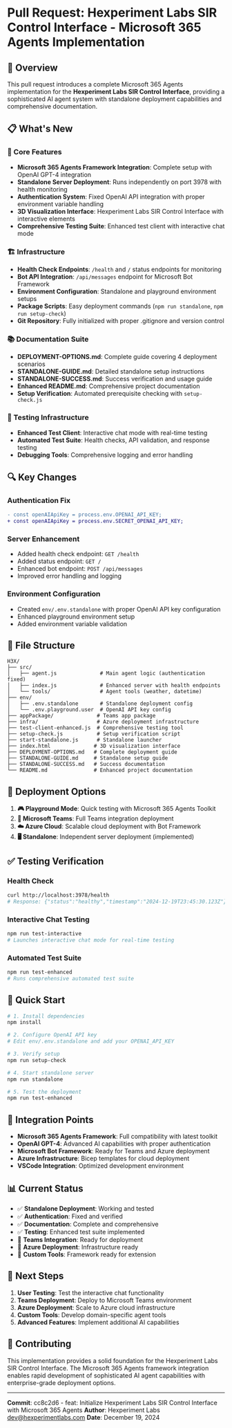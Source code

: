 # Pull Request: Hexperiment Labs SIR Control Interface - Microsoft 365 Agents Implementation

## 🚀 Overview

This pull request introduces a complete Microsoft 365 Agents implementation for the **Hexperiment Labs SIR Control Interface**, providing a sophisticated AI agent system with standalone deployment capabilities and comprehensive documentation.

## 📋 What's New

### 🔧 Core Features

- **Microsoft 365 Agents Framework Integration**: Complete setup with OpenAI GPT-4 integration
- **Standalone Server Deployment**: Runs independently on port 3978 with health monitoring
- **Authentication System**: Fixed OpenAI API integration with proper environment variable handling
- **3D Visualization Interface**: Hexperiment Labs SIR Control Interface with interactive elements
- **Comprehensive Testing Suite**: Enhanced test client with interactive chat mode

### 🏗️ Infrastructure

- **Health Check Endpoints**: `/health` and `/` status endpoints for monitoring
- **Bot API Integration**: `/api/messages` endpoint for Microsoft Bot Framework
- **Environment Configuration**: Standalone and playground environment setups
- **Package Scripts**: Easy deployment commands (`npm run standalone`, `npm run setup-check`)
- **Git Repository**: Fully initialized with proper .gitignore and version control

### 📚 Documentation Suite

- **DEPLOYMENT-OPTIONS.md**: Complete guide covering 4 deployment scenarios
- **STANDALONE-GUIDE.md**: Detailed standalone setup instructions
- **STANDALONE-SUCCESS.md**: Success verification and usage guide
- **Enhanced README.md**: Comprehensive project documentation
- **Setup Verification**: Automated prerequisite checking with `setup-check.js`

### 🧪 Testing Infrastructure

- **Enhanced Test Client**: Interactive chat mode with real-time testing
- **Automated Test Suite**: Health checks, API validation, and response testing
- **Debugging Tools**: Comprehensive logging and error handling

## 🔍 Key Changes

### Authentication Fix

```diff
- const openAIApiKey = process.env.OPENAI_API_KEY;
+ const openAIApiKey = process.env.SECRET_OPENAI_API_KEY;
```

### Server Enhancement

- Added health check endpoint: `GET /health`
- Added status endpoint: `GET /`
- Enhanced bot endpoint: `POST /api/messages`
- Improved error handling and logging

### Environment Configuration

- Created `env/.env.standalone` with proper OpenAI API key configuration
- Enhanced playground environment setup
- Added environment variable validation

## 📁 File Structure

```
H3X/
├── src/
│   ├── agent.js              # Main agent logic (authentication fixed)
│   ├── index.js              # Enhanced server with health endpoints
│   └── tools/                # Agent tools (weather, datetime)
├── env/
│   ├── .env.standalone       # Standalone deployment config
│   └── .env.playground.user  # OpenAI API key config
├── appPackage/              # Teams app package
├── infra/                   # Azure deployment infrastructure
├── test-client-enhanced.js  # Comprehensive testing tool
├── setup-check.js           # Setup verification script
├── start-standalone.js      # Standalone launcher
├── index.html              # 3D visualization interface
├── DEPLOYMENT-OPTIONS.md   # Complete deployment guide
├── STANDALONE-GUIDE.md     # Standalone setup guide
├── STANDALONE-SUCCESS.md   # Success documentation
└── README.md               # Enhanced project documentation
```

## 🎯 Deployment Options

1. **🎮 Playground Mode**: Quick testing with Microsoft 365 Agents Toolkit
2. **👥 Microsoft Teams**: Full Teams integration deployment
3. **☁️ Azure Cloud**: Scalable cloud deployment with Bot Framework
4. **🖥️ Standalone**: Independent server deployment (implemented)

## ✅ Testing Verification

### Health Check

```bash
curl http://localhost:3978/health
# Response: {"status":"healthy","timestamp":"2024-12-19T23:45:30.123Z"}
```

### Interactive Chat Testing

```bash
npm run test-interactive
# Launches interactive chat mode for real-time testing
```

### Automated Test Suite

```bash
npm run test-enhanced
# Runs comprehensive automated test suite
```

## 🚀 Quick Start

```bash
# 1. Install dependencies
npm install

# 2. Configure OpenAI API key
# Edit env/.env.standalone and add your OPENAI_API_KEY

# 3. Verify setup
npm run setup-check

# 4. Start standalone server
npm run standalone

# 5. Test the deployment
npm run test-enhanced
```

## 🔗 Integration Points

- **Microsoft 365 Agents Framework**: Full compatibility with latest toolkit
- **OpenAI GPT-4**: Advanced AI capabilities with proper authentication
- **Microsoft Bot Framework**: Ready for Teams and Azure deployment
- **Azure Infrastructure**: Bicep templates for cloud deployment
- **VSCode Integration**: Optimized development environment

## 📊 Current Status

- ✅ **Standalone Deployment**: Working and tested
- ✅ **Authentication**: Fixed and verified
- ✅ **Documentation**: Complete and comprehensive
- ✅ **Testing**: Enhanced test suite implemented
- 🔄 **Teams Integration**: Ready for deployment
- 🔄 **Azure Deployment**: Infrastructure ready
- 🔄 **Custom Tools**: Framework ready for extension

## 🎯 Next Steps

1. **User Testing**: Test the interactive chat functionality
2. **Teams Deployment**: Deploy to Microsoft Teams environment
3. **Azure Deployment**: Scale to Azure cloud infrastructure
4. **Custom Tools**: Develop domain-specific agent tools
5. **Advanced Features**: Implement additional AI capabilities

## 🤝 Contributing

This implementation provides a solid foundation for the Hexperiment Labs SIR Control Interface. The Microsoft 365 Agents framework integration enables rapid development of sophisticated AI agent capabilities with enterprise-grade deployment options.

---

**Commit**: cc8c2d6 - feat: Initialize Hexperiment Labs SIR Control Interface with Microsoft 365 Agents
**Author**: Hexperiment Labs <dev@hexperimentlabs.com>
**Date**: December 19, 2024
